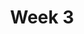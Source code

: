 ---
title: Week 3
weekNumber: 3
days:
- date: 2022-09-06
  events:
    ? '**Lecture 4**{: .label .label-lecture } [Data Cleaning and EDA](lecture/lec04)'
    : '[Ch. 8-9](https://www.textbook.ds100.org/ch/08/files_intro.html)'
    ? '**Discussion 2**{: .label .label-disc } Pandas [written questions](https://drive.google.com/file/d/1jQRVn14gPftvFgPmGyJg9vxGoghHWPyl/view?usp=sharing), [coding questions](https://data100.datahub.berkeley.edu/hub/user-redirect/git-pull?repo=https%3A%2F%2Fgithub.com%2FDS-100%2Ffa22&branch=main&urlpath=lab%2Ftree%2Ffa22%2Fdisc%2Fdisc02%2Fdisc02_groupwork.ipynb)' 
    : '[written sol pdf](https://drive.google.com/file/d/17Wg8_MAkBr3-6QodeCQRd84PGOD0bx27/view?usp=sharing), [written sol notebook](https://data100.datahub.berkeley.edu/hub/user-redirect/git-pull?repo=https%3A%2F%2Fgithub.com%2FDS-100%2Ffa22&branch=main&urlpath=lab%2Ftree%2Ffa22%2Fdisc%2Fdisc02_sol%2Fdisc02-worksheet-gsi.ipynb), [coding sol pdf](https://drive.google.com/file/d/11DfItWxMbZT3NWEK1eW1XKOynwNOtfqe/view?usp=sharing), [coding sol notebook](https://data100.datahub.berkeley.edu/hub/user-redirect/git-pull?repo=https%3A%2F%2Fgithub.com%2FDS-100%2Ffa22&branch=main&urlpath=lab%2Ftree%2Ffa22%2Fdisc%2Fdisc02_sol%2Fdisc02_groupwork_gsi.ipynb), [recording](https://bcourses.berkeley.edu/courses/1518286/external_tools/78985)'
- date: 2022-09-08
  events:
    ? '**Lecture 5**{: .label .label-lecture } [Regex](lecture/lec05)'
    : '[Ch. 13](https://www.textbook.ds100.org/ch/13/text_intro.html)'
    ? '**Quick Check 3**{: .label .label-survey } [Quick Check 3](https://www.gradescope.com/courses/422877/assignments/2235952) (due Sep 12)'
    : ''
- date: 2022-09-09
  events:
    ? '**Exam prep 1**{: .label .label-vit } [Pandas and Linear Algebra](https://drive.google.com/file/d/1RKrvxaRyPkM4VC6hinFBHxQGQSOW-IiL/view?usp=sharing)'
    ? '**Lab 3**{: .label .label-lab } [Data Cleaning and EDA and Regex](https://data100.datahub.berkeley.edu/hub/user-redirect/git-pull?repo=https%3A%2F%2Fgithub.com%2FDS-100%2Ffa22&branch=main&urlpath=lab%2Ftree%2Ffa22%2Flab%2Flab03%2Flab03.ipynb) (due Sep 13)'
    ? '**Homework 3**{: .label .label-hw } [Tweets](https://data100.datahub.berkeley.edu/hub/user-redirect/git-pull?repo=https%3A%2F%2Fgithub.com%2FDS-100%2Ffa22&branch=main&urlpath=lab%2Ftree%2Ffa22%2Fhw%2Fhw03%2Fhw03.ipynb) (due Sep 15)'
---